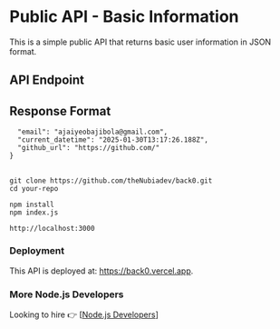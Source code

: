 # Public API - Basic Information

This is a simple public API that returns basic user information in JSON format.

## API Endpoint
<!-- ```json
{
  "email": "ajaiyeobajibola@gmail.com",
  "current_datetime": "2025-01-30T13:17:26.188Z",
  "github_url": "https://github.com/"
}-->
## Response Format
```json{
  "email": "ajaiyeobajibola@gmail.com",
  "current_datetime": "2025-01-30T13:17:26.188Z",
  "github_url": "https://github.com/"
}
```

##

``` shell 
git clone https://github.com/theNubiadev/back0.git
cd your-repo

npm install
npm index.js

http://localhost:3000
```

### Deployment
This API is deployed at:   https://back0.vercel.app.

### More Node.js Developers
Looking to hire  👉 [[Node.js Developers](https://hng.tech/hire/nodejs-developers)]
